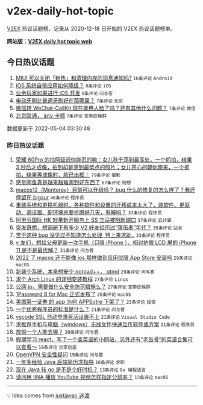 # v2ex-daily-hot-topic

[V2EX](https://www.v2ex.com/) 热议话题榜，记录从 2020-12-18 日开始的 V2EX 热议话题榜单。

**网站版：[V2EX daily hot topic web](https://boojack.github.io/v2ex-daily-hot-topic-web/)**

## 今日热议话题

<!-- TODAY BEGIN -->

1. [MIUI 可以关闭「新热」和清理内存的消息通知吗?](https://www.v2ex.com/t/850738) `16条评论` `Android`
1. [iOS 系统自带应用如何降级？](https://www.v2ex.com/t/850723) `8条评论` `iOS`
1. [业余玩家如果进行 iOS 开发](https://www.v2ex.com/t/850721) `8条评论` `问与答`
1. [电动牙刷比普通牙刷好在那哪里？](https://www.v2ex.com/t/850734) `7条评论` `北京`
1. [微信转 WeChat-CallKit 现在能用人脸了吗？还有其他什么问题？](https://www.v2ex.com/t/850728) `7条评论` `微信`
1. [北京联通， iptv 卡顿](https://www.v2ex.com/t/850725) `7条评论` `宽带症候群`

数据更新于 2022-05-04 03:30:48

<!-- TODAY END -->

### 昨日热议话题

<!-- YESTERDAY BEGIN -->

1. [荣耀 60Pro 的拍照延迟你能忍的嘛：女儿秋千荡到最高处，一个抓拍，结果 3 秒后才成像，拍到却是荡到最低点的照片；女儿开心的朝你跑来，一个抓拍，结果等成像时，脸已出框！](https://www.v2ex.com/t/850593) `79条评论` `摄影`
1. [感觉闲鱼真是越来越难淘到好东西了](https://www.v2ex.com/t/850590) `67条评论` `随想`
1. [macos12（Monterey）目前可以升级吗？ bug 什么的修复的怎么样了？我还停留在 bigsur](https://www.v2ex.com/t/850584) `46条评论` `程序员`
1. [重装系统和更换机器时，各种软件和设置的迁移成本太大了，装软件、更驱动、调设置、配环境总要折腾好几天，有解吗？](https://www.v2ex.com/t/850659) `37条评论` `程序员`
1. [阿里云国际 HK 轻量新开服务上 SS 立马被阻断端口](https://www.v2ex.com/t/850663) `37条评论` `云计算`
1. [突发奇想，想调研下有多少 V2 好友经历过“落伍者”年代？](https://www.v2ex.com/t/850635) `35条评论` `站长`
1. [苦于这种 bug 没见过不知道怎么处理, 特上来求助..](https://www.v2ex.com/t/850619) `33条评论` `程序员`
1. [v 友们，想给父母更新一次手机（只限 iPhone ），相对护眼 LCD 屏的 iPhone 11 是不是最优解？](https://www.v2ex.com/t/850664) `31条评论` `问与答`
1. [2022 了 macos 还不能像 ios 那样做到应用仅限 App Store 安装吗](https://www.v2ex.com/t/850676) `29条评论` `macOS`
1. [新装个系统，本来想安个 notpad++， qtmd](https://www.v2ex.com/t/850657) `29条评论` `问与答`
1. [求个 Arch Linux 的详细安装教程](https://www.v2ex.com/t/850666) `27条评论` `Linux`
1. [公网 ip，需要做什么安全防范措施么？](https://www.v2ex.com/t/850616) `27条评论` `宽带症候群`
1. [1Password 8 for Mac 正式发布了](https://www.v2ex.com/t/850700) `26条评论` `macOS`
1. [美国第一证券 的 app 为何 APPSotre 下架了？](https://www.v2ex.com/t/850588) `23条评论` `投资`
1. [一个优秀程序员的标准是什么？](https://www.v2ex.com/t/850683) `21条评论` `问与答`
1. [vscode SSL 自动登录死活设置不上](https://www.v2ex.com/t/850638) `21条评论` `Visual Studio Code`
1. [求推荐手机与电脑（windows）无线文件快速互传软件或方案](https://www.v2ex.com/t/850625) `21条评论` `程序员`
1. [放假一个人能去哪？](https://www.v2ex.com/t/850640) `20条评论` `问与答`
1. [假期学习 react，写了一个查菜谱的小网站，另外还有“老饭骨”的菜谱合集可以查看～](https://www.v2ex.com/t/850677) `19条评论` `分享创造`
1. [OpenVPN 安全性疑问](https://www.v2ex.com/t/850674) `19条评论` `问与答`
1. [一年多经验 Java 后端简历求指导](https://www.v2ex.com/t/850682) `16条评论` `求职`
1. [现在 Java 转 go 是不是个好时机？](https://www.v2ex.com/t/850704) `13条评论` `Go 编程语言`
1. [请问用 IINA 播放 YouTube 视频怎样指定分辨率？](https://www.v2ex.com/t/850594) `13条评论` `macOS`

<!-- YESTERDAY END -->

---

💡 Idea comes from [justjavac 迷渡](https://github.com/justjavac/)
